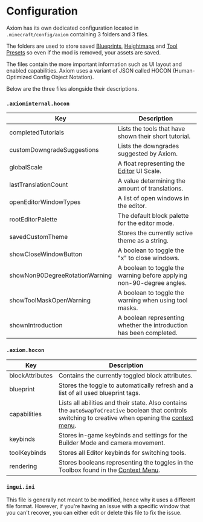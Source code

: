 # Configuration

Axiom has its own dedicated configuration located in `.minecraft/config/axiom` containing 3 folders and 3 files.

The folders are used to store saved [Blueprints](/editor/windows/blueprints.md), [Heightmaps](/editor/tools/heightmap/elevation.md) and [Tool Presets](/editor/toolpresets.md) so even if the mod is removed, your assets are saved.

The files contain the more important information such as UI layout and enabled capabilities. Axiom uses a variant of JSON called HOCON (Human-Optimized Config Object Notation).

Below are the three files alongside their descriptions.

### `.axiominternal.hocon`

| Key                            | Description                                                           |
| ------------------------------ | --------------------------------------------------------------------- |
| completedTutorials             | Lists the tools that have shown their short tutorial.                 |
| customDowngradeSuggestions     | Lists the downgrades suggested by Axiom.                              |
| globalScale                    | A float representing the [Editor](editor/intro.md) UI Scale.         |
| lastTranslationCount           | A value determining the amount of translations.                       |
| openEditorWindowTypes          | A list of open windows in the editor.                                 |
| rootEditorPalette              | The default block palette for the editor mode.                        |
| savedCustomTheme               | Stores the currently active theme as a string.                        |
| showCloseWindowButton          | A boolean to toggle the "x" to close windows.                         |
| showNon90DegreeRotationWarning | A boolean to toggle the warning before applying non-90-degree angles. |
| showToolMaskOpenWarning        | A boolean to toggle the warning when using tool masks.                |
| shownIntroduction              | A boolean representing whether the introduction has been completed.   |

### `.axiom.hocon`

| Key             | Description                                                                                                                                                                       |
| --------------- | --------------------------------------------------------------------------------------------------------------------------------------------------------------------------------- |
| blockAttributes | Contains the currently toggled block attributes.                                                                                                                                  |
| blueprint       | Stores the toggle to automatically refresh and a list of all used blueprint tags.                                                                                                 |
| capabilities    | Lists all abilities and their state. Also contains the `autoSwapToCreative` boolean that controls switching to creative when opening the [context menu](/builder/contextmenu.md). |
| keybinds        | Stores in-game keybinds and settings for the Builder Mode and camera movement.                                                                                                    |
| toolKeybinds    | Stores all Editor keybinds for switching tools.                                                                                                                                   |
| rendering       | Stores booleans representing the toggles in the Toolbox found in the [Context Menu](/builder/contextmenu.md).                                                                     |


### `imgui.ini`

This file is generally not meant to be modified, hence why it uses a different file format. However, if you're having an issue with a specific window that you can't recover, you can either edit or delete this file to fix the issue.